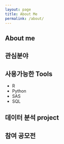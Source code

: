 ```yaml
---
layout: page
title: About Me
permalink: /about/
---
```


## About me

## 관심분야

## 사용가능한 Tools
- R
- Python
- SAS
- SQL

## 데이터 분석 project

## 참여 공모전
